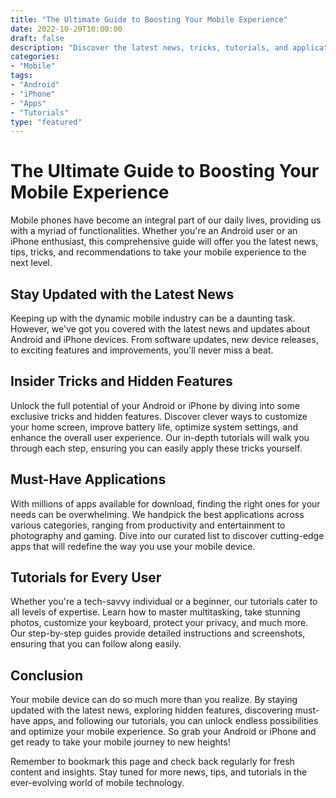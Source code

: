 ```yaml
---
title: "The Ultimate Guide to Boosting Your Mobile Experience"
date: 2022-10-20T10:00:00
draft: false
description: "Discover the latest news, tricks, tutorials, and applications to enhance your mobile experience on Android and iPhone."
categories:
- "Mobile"
tags:
- "Android"
- "iPhone"
- "Apps"
- "Tutorials"
type: "featured"
---
```


# The Ultimate Guide to Boosting Your Mobile Experience

Mobile phones have become an integral part of our daily lives, providing us with a myriad of functionalities. Whether you're an Android user or an iPhone enthusiast, this comprehensive guide will offer you the latest news, tips, tricks, and recommendations to take your mobile experience to the next level.

## Stay Updated with the Latest News

Keeping up with the dynamic mobile industry can be a daunting task. However, we've got you covered with the latest news and updates about Android and iPhone devices. From software updates, new device releases, to exciting features and improvements, you'll never miss a beat.

## Insider Tricks and Hidden Features

Unlock the full potential of your Android or iPhone by diving into some exclusive tricks and hidden features. Discover clever ways to customize your home screen, improve battery life, optimize system settings, and enhance the overall user experience. Our in-depth tutorials will walk you through each step, ensuring you can easily apply these tricks yourself.

## Must-Have Applications

With millions of apps available for download, finding the right ones for your needs can be overwhelming. We handpick the best applications across various categories, ranging from productivity and entertainment to photography and gaming. Dive into our curated list to discover cutting-edge apps that will redefine the way you use your mobile device.

## Tutorials for Every User

Whether you're a tech-savvy individual or a beginner, our tutorials cater to all levels of expertise. Learn how to master multitasking, take stunning photos, customize your keyboard, protect your privacy, and much more. Our step-by-step guides provide detailed instructions and screenshots, ensuring that you can follow along easily.

## Conclusion

Your mobile device can do so much more than you realize. By staying updated with the latest news, exploring hidden features, discovering must-have apps, and following our tutorials, you can unlock endless possibilities and optimize your mobile experience. So grab your Android or iPhone and get ready to take your mobile journey to new heights!

Remember to bookmark this page and check back regularly for fresh content and insights. Stay tuned for more news, tips, and tutorials in the ever-evolving world of mobile technology.
